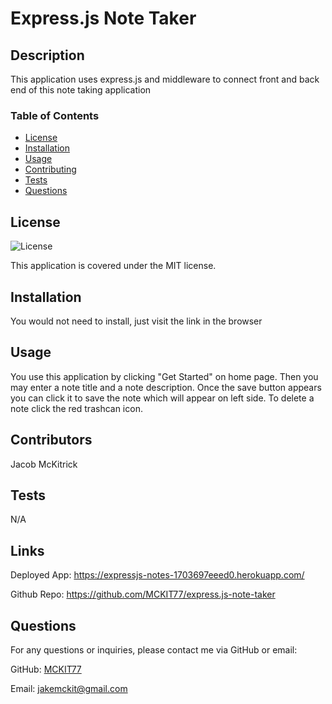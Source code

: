 # Express.js Note Taker

## Description
This application uses express.js and middleware to connect front and back end of this note taking application

### Table of Contents
- [License](#license)
- [Installation](#installation)
- [Usage](#usage)
- [Contributing](#contributing)
- [Tests](#tests)
- [Questions](#questions)

## License
![License](https://img.shields.io/badge/License-MIT-brightgreen)

This application is covered under the MIT license.

## Installation
You would not need to install, just visit the link in the browser

## Usage
You use this application by clicking "Get Started" on home page. Then you may enter a note title and a note description. Once the save button appears you can click it to save the note which will appear on left side. To delete a note click the red trashcan icon.

## Contributors
Jacob McKitrick

## Tests

N/A

## Links

Deployed App: https://expressjs-notes-1703697eeed0.herokuapp.com/

Github Repo:  https://github.com/MCKIT77/express.js-note-taker



## Questions
For any questions or inquiries, please contact me via GitHub or email:

GitHub: [MCKIT77](https://github.com/MCKIT77)

Email: jakemckit@gmail.com
